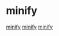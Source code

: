 # minify

[minify](https://github.com/bokub/lyo)
[minify](https://github.com/packem/packem)
[minify](https://github.com/slimtoolkit/slim)
